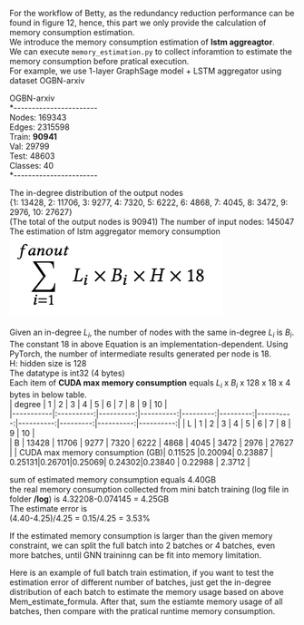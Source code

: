 For the workflow of Betty, as the redundancy reduction performance can be found in figure 12, hence, this part we only provide the calculation of memory consumption estimation.  
We introduce the memory consumption estimation of **lstm aggreagtor**.   
We can execute `memory_estimation.py` to collect inforamtion to estimate the memory consumption before pratical execution.  
For example, we use 1-layer GraphSage model + LSTM aggregator using dataset OGBN-arxiv


OGBN-arxiv  
*-----------------------  
Nodes: 169343    
Edges: 2315598  
Train: **90941**  
Val: 29799  
Test: 48603  
Classes: 40  
*-----------------------

The in-degree distribution of the output nodes   
{1: 13428, 2: 11706, 3: 9277, 4: 7320, 5: 6222, 6: 4868, 7: 4045, 8: 3472, 9: 2976, 10: 27627}  
(The total of the output nodes is 90941) 
The number of input nodes: 145047  
The estimation of lstm aggregator memory consumption   
![Mem_estimate_formula](./lstm_estimate.png)  
 
Given an in-degree $L_i$, the number of nodes with the same in-degree $L_i$ is $B_i$.  
The constant 18 in above Equation is an implementation-dependent. Using PyTorch, the
number of intermediate results generated per node is 18.  
H: hidden size is 128  
The datatype is int32 (4 bytes)  
Each item of **CUDA max memory consumption** equals $L_i$ x $B_i$ x 128 x 18 x 4 bytes  in below table.  
| degree    |   1        |      2    |       3   |     4    |     5    |     6     |    7      |     8    |    9      |     10    |   
|-----------|:----------:|----------:|----------:|---------:|---------:|----------:|----------:|---------:|----------:|----------:|
| L         |    1       |     2     |       3   |     4    |     5    |     6     |    7      |     8    |    9      |     10    |  
| B         |    13428   |   11706   |   9277    |    7320  |    6222  |   4868    | 4045      |   3472   |   2976    |   27627   |
| CUDA max memory consumption (GB)| 0.11525 |0.20094| 0.23887 | 0.25131|0.26701|0.25069| 0.24302|0.23840  |  0.22988  |   2.3712  |

sum of estimated memory consumption equals 4.40GB  
the real memory consumption collected from mini batch training (log file in folder **/log**) is 4.32208-0.074145 = 4.25GB  
The estimate error is  
(4.40-4.25)/4.25 = 0.15/4.25 = 3.53%  

If the estimated memory consumption is larger than the given memory constraint, we can split the full batch into 2 batches or 4 batches, even more batches, until GNN traininng can be fit into memory limitation.  

Here is an example of full batch train estimation, if you want to test the estimation error of different number of batches, just get the in-degree distribution of each batch to estimate the memory usage based on above Mem_estimate_formula. After that, sum the estiamte memory usage of all batches, then compare with the pratical runtime memory consumption. 
